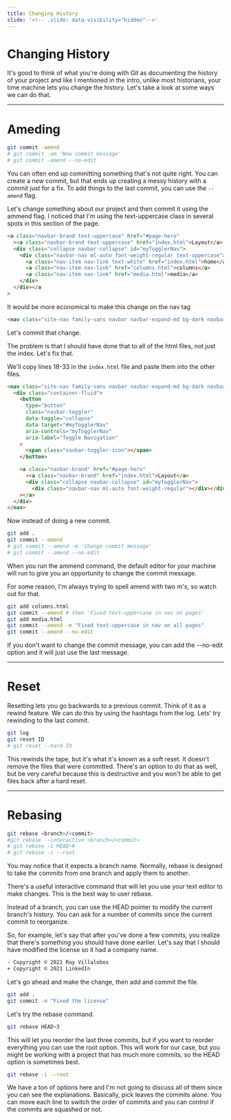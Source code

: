 ```yaml
---
title: Changing History
slide: '<!-- .slide: data-visibility="hidden"-->'
---
```


<!-- .slide: data-state="layout-title" class="bg-dark"-->

# Changing History

> >

It's good to think of what you're doing with Git as documenting the history of your project and like I mentioned in the intro, unlike most historians, your time machine lets you change the history. Let's take a look at some ways we can do that.

---

# Ameding

```sh
git commit -amend
# git commit -am 'New commit message'
# git commit -amend --no-edit
```

> >

You can often end up committing something that's not quite right. You can create a new commit, but that ends up creating a messy history with a commit just for a fix. To add things to the last commit, you can use the `--amend` flag.

Let's change something about our project and then commit it using the ammend flag. I noticed that I'm using the text-uppercase class in several spots in this section of the page.

```html
<a class="navbar-brand text-uppercase" href="#page-hero"
  ><a class="navbar-brand text-uppercase" href="index.html">Layout</a>
  <div class="collapse navbar-collapse" id="myTogglerNav">
    <div class="navbar-nav ml-auto font-weight-regular text-uppercase">
      <a class="nav-item nav-link text-white" href="index.html">home</a>
      <a class="nav-item nav-link" href="columns.html">columns</a>
      <a class="nav-item nav-link" href="media.html">media</a>
    </div>
  </div></a
>
```

It would be more economical to make this change on the nav tag

```html
<nav class="site-nav family-sans navbar navbar-expand-md bg-dark navbar-dark **text-uppercase**"></nav>
```

Let's commit that change.

The problem is that I should have done that to all of the html files, not just the index. Let's fix that.

We'll copy lines 18-33 in the `index.html` file and paste them into the other files.

```html
<nav class="site-nav family-sans navbar navbar-expand-md bg-dark navbar-dark text-uppercase">
  <div class="container-fluid">
    <button
      type="button"
      class="navbar-toggler"
      data-toggle="collapse"
      data-target="#myTogglerNav"
      aria-controls="myTogglerNav"
      aria-label="Toggle Navigation"
    >
      <span class="navbar-toggler-icon"></span>
    </button>

    <a class="navbar-brand" href="#page-hero"
      ><a class="navbar-brand" href="index.html">Layout</a>
      <div class="collapse navbar-collapse" id="myTogglerNav">
        <div class="navbar-nav ml-auto font-weight-regular"></div></div
    ></a>
  </div>
</nav>
```

Now instead of doing a new commit.

```sh
git add .
git commit --amend
# git commit --amend -m 'Change commit message'
# git commit --amend --no-edit
```

When you run the ammend command, the default editor for your machine will run to give you an opportunity to change the commit message.

For some reason, I'm always trying to spell amend with two m's, so watch out for that.

```sh
git add columns.html
git commit --amend # then 'Fixed text-uppercase in nav on pages'
git add media.html
git commit --amend -m "Fixed text-uppercase in nav on all pages"
git commit --amend --no-edit
```

If you don't want to change the commit message, you can add the --no-edit option and it will just use the last message.

---

# Reset

Resetting lets you go backwards to a previous commit. Think of it as a rewind feature. We can do this by using the hashtags from the log. Lets' try rewinding to the last commit.

```sh
git log
git reset ID
# git reset --hard ID
```

This rewinds the tape, but it's what it's known as a soft reset. It doesn't remove the files that were committed. There's an option to do that as well, but be very careful because this is destructive and you won't be able to get files back after a hard reset.

---

# Rebasing

```sh
git rebase <branch>/<commit>
#git rebase --interactive <branch>/<commit>
# git rebase -i HEAD~#
# git rebase -i --root
```

> >

You may notice that it expects a branch name. Normally, rebase is designed to take the commits from one branch and apply them to another.

There's a useful interactive command that will let you use your text editor to make changes. This is the best way to user rebase.

Instead of a branch, you can use the HEAD pointer to modify the current branch's history. You can ask for a number of commits since the current commit to reorganize.

So, for example, let's say that after you've done a few commits, you realize that there's something you should have done earlier. Let's say that I should have modified the license so it had a company name.

```sh
- Copyright © 2021 Ray Villalobos
+ Copyright © 2021 LinkedIn
```

Let's go ahead and make the change, then add and commit the file.

```sh
git add .
git commit -m "Fixed the license"
```

Let's try the rebase command.

```sh
git rebase HEAD~3
```

This will let you reorder the last three commits, but if you want to reorder everything you can use the root option. This will work for our case, but you might be working with a project that has much more commits, so the HEAD option is sometimes best.

```sh
git rebase -i --root
```

We have a ton of options here and I'm not going to discuss all of them since you can see the explanations. Basically, pick leaves the commits alone. You can move each line to switch the order of commits and you can control if the commits are squashed or not.
